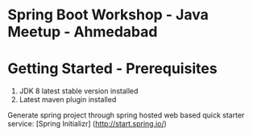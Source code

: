 # Spring Boot Workshop - Java Meetup - Ahmedabad

# Getting Started - Prerequisites

1. JDK 8 latest stable version installed
2. Latest maven plugin installed

Generate spring project through spring hosted web based quick starter service: [Spring Initializr] (http://start.spring.io/)
